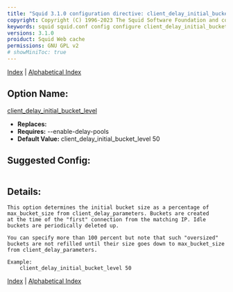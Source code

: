 ```yaml
---
title: "Squid 3.1.0 configuration directive: client_delay_initial_bucket_level"
copyright: Copyright (C) 1996-2023 The Squid Software Foundation and contributors
keywords: squid squid.conf config configure client_delay_initial_bucket_level
versions: 3.1.0
proiduct: Squid Web cache
permissions: GNU GPL v2
# showMiniToc: true
---
```

[Index](index#toc_client_delay_initial_bucket_level) | [Alphabetical Index](index_all#toc_client_delay_initial_bucket_level)

## Option Name:
[client_delay_initial_bucket_level](#client_delay_initial_bucket_level)
 * **Replaces:** 
 * **Requires:** --enable-delay-pools
 * **Default Value:** client_delay_initial_bucket_level 50


## Suggested Config:
```plaintext

```

## Details:

	This option determines the initial bucket size as a percentage of
	max_bucket_size from client_delay_parameters. Buckets are created
	at the time of the "first" connection from the matching IP. Idle
	buckets are periodically deleted up.

	You can specify more than 100 percent but note that such "oversized"
	buckets are not refilled until their size goes down to max_bucket_size
	from client_delay_parameters.

	Example:
		client_delay_initial_bucket_level 50



[Index](index#toc_client_delay_initial_bucket_level) | [Alphabetical Index](index_all#toc_client_delay_initial_bucket_level)

